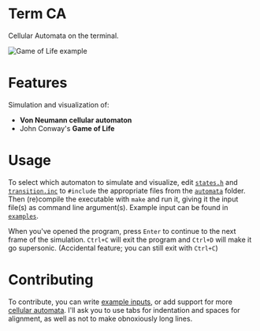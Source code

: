# Term CA
Cellular Automata on the terminal.

![Game of Life example](https://masflam.com/static/termca-gol.gif)

# Features
Simulation and visualization of:
* **Von Neumann cellular automaton**
* John Conway's **Game of Life**

# Usage
To select which automaton to simulate and visualize, edit [`states.h`](states.h) and [`transition.inc`](transition.inc) to `#include` the appropriate files from the [`automata`](autmata/) folder.
Then (re)compile the executable with `make` and run it, giving it the input file(s) as command line argument(s). Example input can be found in [`examples`](examples/).

When you've opened the program, press `Enter` to continue to the next frame of the simulation. `Ctrl+C` will exit the program and `Ctrl+D` will make it go supersonic. (Accidental feature; you can still exit with `Ctrl+C`)

# Contributing
To contribute, you can write [example inputs](examples/), or add support for more [cellular automata](automata/). I'll ask you to use tabs for indentation and spaces for alignment, as well as not to make obnoxiously long lines.

